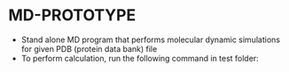# MD-PROTOTYPE
- Stand alone MD program that performs molecular dynamic simulations for given PDB (protein data bank) file
- To perform calculation, run the following command in test folder:

